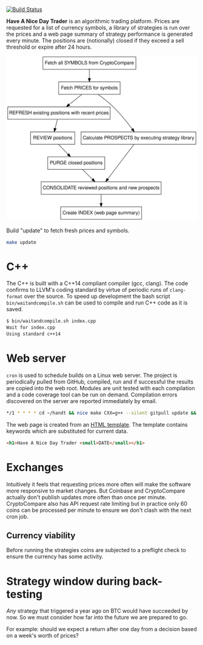 [![Build Status](https://travis-ci.org/deanturpin/handt.svg?branch=master)](https://travis-ci.org/deanturpin/handt)

**Have A Nice Day Trader** is an algorithmic trading platform. Prices are
requested for a list of currency symbols, a library of strategies is run over
the prices and a web page summary of strategy performance is generated every
minute. The positions are (notionally) closed if they exceed a sell threshold or
expire after 24 hours.

![](doc/handt.svg)

Build "update" to fetch fresh prices and symbols.
```bash
make update
```

# C++
The C++ is built with a C++14 compliant compiler (gcc, clang). The code confirms
to LLVM's coding standard by virtue of periodic runs of ```clang-format``` over
the source. To speed up development the bash script ```bin/waitandcompile.sh```
can be used to compile and run C++ code as it is saved.

```bash
$ bin/waitandcompile.sh index.cpp 
Wait for index.cpp
Using standard c++14
```

# Web server
```cron``` is used to schedule builds on a Linux web server. The project is
periodically pulled from GitHub, compiled, run and if successful the results are
copied into the web root. Modules are unit tested with each compilation and a
code coverage tool can be run on demand. Compilation errors discovered on the
server are reported immediately by email.

```bash
*/1 * * * * cd ~/handt && nice make CXX=g++ --silent gitpull update && cp -u index.html ~/public_html/
```

The web page is created from an [HTML template](include/index.html). The
template contains keywords which are substituted for current data.

```html
<h1>Have A Nice Day Trader <small>DATE</small></h1>
```

# Exchanges
Intuitively it feels that requesting prices more often will make the software
more responsive to market changes. But Coinbase and CryptoCompare actually don't
publish updates more often than once per minute. CryptoCompare also has API
request rate limiting but in practice only 60 coins can be processed per minute
to ensure we don't clash with the next cron job.

## Currency viability
Before running the strategies coins are subjected to a preflight check to ensure
the currency has some activity.

# Strategy window during back-testing
*Any* strategy that triggered a year ago on BTC would have succeeded by now. So we
must consider how far into the future we are prepared to go.

For example: should we expect a return after one day from a decision based on a
week's worth of prices?
